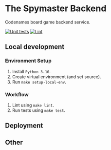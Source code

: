 # The Spymaster Backend
Codenames board game backend service.

[![Unit tests](https://github.com/asaf-kali/the-spymaster-backend/actions/workflows/tests.yml/badge.svg)](https://github.com/asaf-kali/the-spymaster-backend/actions/workflows/tests.yml)
[![Lint](https://github.com/asaf-kali/the-spymaster-backend/actions/workflows/lint.yml/badge.svg)](https://github.com/asaf-kali/the-spymaster-backend/actions/workflows/lint.yml)

## Local development

### Environment Setup

1. Install `Python 3.10`.
2. Create virtual environment (and set source).
3. Run `make setup-local-env`.

### Workflow

1. Lint using `make lint`.
2. Run tests using `make test`.

## Deployment


## Other
